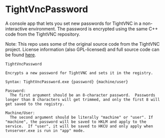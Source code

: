 # TightVncPassword

A console app that lets you set new passwords for TightVNC in a non-interactive environment.  The password is encrypted using the same C++ code from the TightVNC repository.

Note: This repo uses some of the original source code from the TightVNC project. License information (also GPL-licensed) and full source code can be found [here](https://www.tightvnc.com/licensing.php).

```
TightVncPassword

Encrypts a new password for TightVNC and sets it in the registry.

Syntax: TightVncPassword.exe {password} {machine/user}

Password:
  The first argument should be an 8-character password.  Passwords longer than 8 characters will get trimmed, and only the first 8 will get saved to the registry.

Machine/User:
  The second argument should be literally "machine" or "user". If "machine", the password will be saved to HKLM and apply to the service.  If "user", it will be saved to HKCU and only apply when tvnserver.exe is run in "app" mode.
```
